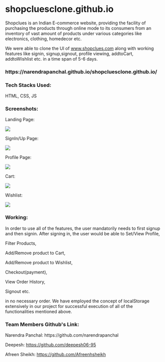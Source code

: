 # shopcluesclone.github.io
Shopclues is an Indian E-commerce website, providing the facility of purchasing the products through online mode to its consumers from an inventory of vast amount of products under various categories like electronics, clothing, homedecor etc.

We were able to clone the UI of www.shopclues.com along with working features like signin, signup,signout, profile viewing, addtoCart, addtoWishlist etc. in a time span of 5-6 days.
<h3>https://narendrapanchal.github.io/shopcluesclone.github.io/</h3>
<h3>Tech Stacks Used:</h3> HTML, CSS, JS



<h3>Screenshots:</h3>


Landing Page: 

![](https://miro.medium.com/max/700/1*KXOwgluxGVuVpHk5A0vi1Q.png)

SignIn/Up Page:  

![](https://miro.medium.com/max/700/1*85jx2YEtJZA_tzgxt7txNQ.png)

Profile Page: 

![](https://miro.medium.com/max/700/1*QSwoLd8EVxXZD-ZmM2jLZg.png)

Cart: 

![](https://miro.medium.com/max/700/1*p2EEh9O_NvwoVVz9UtGYdg.png)

Wishlist: 

![](https://lh3.googleusercontent.com/oH1CUCmrYTuYtYT7qeCSF_F0v850vTOf7JYA0bziePOLFgw75wnbu4y_q8m_DeUNGnHm7RQZB00Wm-XzUErxRtkfVMGHLhvL-PQk_oiS40_ZShnzQSfurm_GXQusTQxOL0Q51WNLyVP8zZJ1HpSmFCAWT74q8gvfBpwyUe6tNvUotPNUMqfYBnmchwrhf7etnYcNRvhQGMIDQY1oO9MZ72VRHne0DiNYTZdLEuyKrpeCK7ZO_3RVmR3S4J26AWS5LDwyAiDSDL6Doo1Y0yihP3gUsEy4Xcbbe_d9-0odBngrHgMZoSoTypNWgQkV2kOMlira4QbIwvpmIKM_Yb8bLtFRZAJ5TJ8Y-p1pT2h8-OqBki4MQMpC_F4hJgxGBJ4mzq0LSY7z1KHaPCuRDFqc4kdmMbPatr_7phTplL7YEMJb1JqQz6pf2ive8NfeN1APBd7q_JsxmcRn94S0Tw9kaqlZOgZNvLMg8I73WAjlk1sBdtLEWTYnlH46TQYD8Ce1WR5teINzVDutx-6PY0JhOT__FPF5xZvmySOdqLsc4y9oiRTMqPAPUB9r6f7CXu0QZPlsuT9s0rvoWhEGU8IXmw2x_qsFN5F-gZr2LYh2OU5PrSqxK1oI469n5wKYiCTHz4tnTHxeMy4B-KLlOVj5ua9mBmED3itIFrj_4atQDIy6wUjYOsCA32hjx2O6eyN4OPOpOZMbzOxLiJs5JQjsUbZoHA=w1023-h650-no?authuser=0)



<h3>Working:</h3>
In order to use all of the features, the user mandatorily needs to first signup and then signin. After signing in, the user would be able to 
Set/View Profile,

Filter Products,

Add/Remove product to Cart,

Add/Remove product to Wishlist,

Checkout(payment),

View Order History,

Signout etc.

in no necessary order. We have employed the concept of localStorage extensively in our project for successful execution of all of the functionalities mentioned above.



<h3>Team Members Github's Link: </h3>
Narendra Panchal: https://github.com/narendrapanchal

Deepesh: https://github.com/deepesh06-95

Afreen Sheikh: https://github.com/Afreenhsheikh


